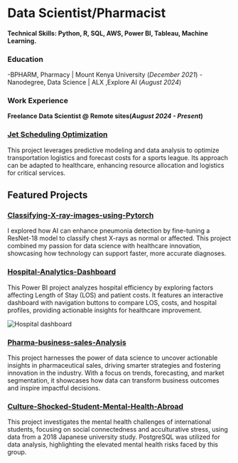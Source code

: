 # Data Scientist/Pharmacist

#### Technical Skills: Python, R, SQL, AWS, Power BI, Tableau, Machine Learning.

### Education 
-BPHARM, Pharmacy | Mount Kenya University (_December 2021_)
-Nanodegree, Data Science | ALX ,Explore AI (_August 2024_)


### Work Experience
**Freelance Data Scientist @ Remote sites(_August 2024 - Present_)** 

### [Jet Scheduling Optimization](https://github.com/MutukuMwende/Time-Series-Prediction-for-flights)
This project leverages predictive modeling and data analysis to optimize transportation logistics and forecast costs for a sports league. Its approach can be adapted to healthcare, enhancing resource allocation and logistics for critical services.

## Featured Projects

### [Classifying-X-ray-images-using-Pytorch](https://github.com/MutukuMwende/Classifying-X-ray-images-using-Pytorch)
I explored how AI can enhance pneumonia detection by fine-tuning a ResNet-18 model to classify chest X-rays as normal or affected. This project combined my passion for data science with healthcare innovation, showcasing how technology can support faster, more accurate diagnoses.

### [Hospital-Analytics-Dashboard](https://github.com/MutukuMwende/Hospital-Analytics-Dashboard)
This Power BI project analyzes hospital efficiency by exploring factors affecting Length of Stay (LOS) and patient costs. It features an interactive dashboard with navigation buttons to compare LOS, costs, and hospital profiles, providing actionable insights for healthcare improvement.

![Hospital dashboard](/"C:\Users\Hp\Documents\PROJECTS\Assets\Dashboard.png")

### [Pharma-business-sales-Analysis](https://github.com/MutukuMwende/Pharma-business-sales-Analysis)
This project harnesses the power of data science to uncover actionable insights in pharmaceutical sales, driving smarter strategies and fostering innovation in the industry. With a focus on trends, forecasting, and market segmentation, it showcases how data can transform business outcomes and inspire impactful decisions. 

### [Culture-Shocked-Student-Mental-Health-Abroad](https://github.com/MutukuMwende/Student-Mental-Health-Abroad)
This project investigates the mental health challenges of international students, focusing on social connectedness and acculturative stress, using data from a 2018 Japanese university study. PostgreSQL was utilized for data analysis, highlighting the elevated mental health risks faced by this group.
